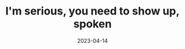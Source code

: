 ---
title: "I'm serious, you need to show up, spoken"
date: 2023-04-14
spoken: /assets/content/spoken/im-serious-you-need-to-show-up.m4a/im-serious-you-need-to-show-up.m4a
related: "shits gone bad, spoken"
type: spoken
---